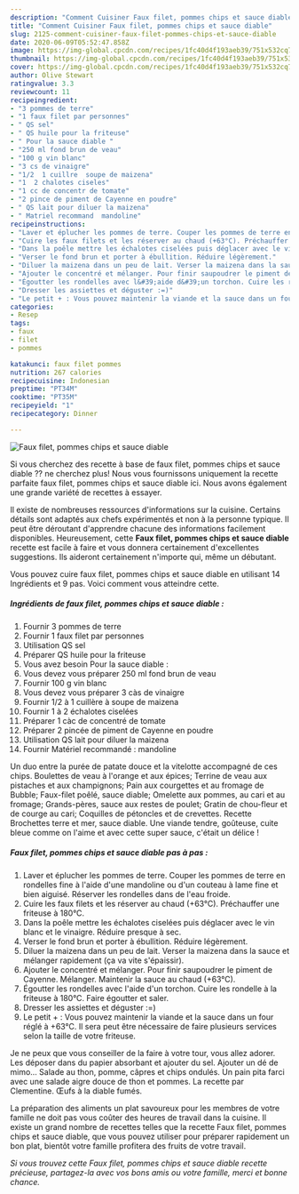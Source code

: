 ```yaml
---
description: "Comment Cuisiner Faux filet, pommes chips et sauce diable"
title: "Comment Cuisiner Faux filet, pommes chips et sauce diable"
slug: 2125-comment-cuisiner-faux-filet-pommes-chips-et-sauce-diable
date: 2020-06-09T05:52:47.858Z
image: https://img-global.cpcdn.com/recipes/1fc40d4f193aeb39/751x532cq70/faux-filet-pommes-chips-et-sauce-diable-photo-principale-de-la-recette.jpg
thumbnail: https://img-global.cpcdn.com/recipes/1fc40d4f193aeb39/751x532cq70/faux-filet-pommes-chips-et-sauce-diable-photo-principale-de-la-recette.jpg
cover: https://img-global.cpcdn.com/recipes/1fc40d4f193aeb39/751x532cq70/faux-filet-pommes-chips-et-sauce-diable-photo-principale-de-la-recette.jpg
author: Olive Stewart
ratingvalue: 3.3
reviewcount: 11
recipeingredient:
- "3 pommes de terre"
- "1 faux filet par personnes"
- " QS sel"
- " QS huile pour la friteuse"
- " Pour la sauce diable "
- "250 ml fond brun de veau"
- "100 g vin blanc"
- "3 cs de vinaigre"
- "1/2  1 cuillre  soupe de maizena"
- "1  2 chalotes ciseles"
- "1 cc de concentr de tomate"
- "2 pince de piment de Cayenne en poudre"
- " QS lait pour diluer la maizena"
- " Matriel recommand  mandoline"
recipeinstructions:
- "Laver et éplucher les pommes de terre. Couper les pommes de terre en rondelles fine à l&#39;aide d&#39;une mandoline ou d&#39;un couteau à lame fine et bien aiguisé. Réserver les rondelles dans de l&#39;eau froide."
- "Cuire les faux filets et les réserver au chaud (+63°C). Préchauffer une friteuse à 180°C."
- "Dans la poêle mettre les échalotes ciselées puis déglacer avec le vin blanc et le vinaigre. Réduire presque à sec."
- "Verser le fond brun et porter à ébullition. Réduire légèrement."
- "Diluer la maizena dans un peu de lait. Verser la maizena dans la sauce et mélanger rapidement (ça va vite s&#39;épaissir)."
- "Ajouter le concentré et mélanger. Pour finir saupoudrer le piment de Cayenne. Mélanger. Maintenir la sauce au chaud (+63°C)."
- "Égoutter les rondelles avec l&#39;aide d&#39;un torchon. Cuire les rondelle à la friteuse à 180°C. Faire égoutter et saler."
- "Dresser les assiettes et déguster :=)"
- "Le petit + : Vous pouvez maintenir la viande et la sauce dans un four réglé à +63°C. Il sera peut être nécessaire de faire plusieurs services selon la taille de votre friteuse."
categories:
- Resep
tags:
- faux
- filet
- pommes

katakunci: faux filet pommes 
nutrition: 267 calories
recipecuisine: Indonesian
preptime: "PT34M"
cooktime: "PT35M"
recipeyield: "1"
recipecategory: Dinner

---
```



![Faux filet, pommes chips et sauce diable](https://img-global.cpcdn.com/recipes/1fc40d4f193aeb39/751x532cq70/faux-filet-pommes-chips-et-sauce-diable-photo-principale-de-la-recette.jpg)

Si vous cherchez des recette à base de faux filet, pommes chips et sauce diable ?? ne cherchez plus! Nous vous fournissons uniquement la recette parfaite faux filet, pommes chips et sauce diable ici. Nous avons également une grande variété de recettes à essayer.

Il existe de nombreuses ressources d'informations sur la cuisine. Certains détails sont adaptés aux chefs expérimentés et non à la personne typique. Il peut être déroutant d'apprendre chacune des informations facilement disponibles. Heureusement, cette <strong> Faux filet, pommes chips et sauce diable </strong> recette est facile à faire et vous donnera certainement d'excellentes suggestions. Ils aideront certainement n'importe qui, même un débutant.

<!--inarticleads1-->

Vous pouvez cuire faux filet, pommes chips et sauce diable en utilisant 14 Ingrédients et 9 pas. Voici comment vous atteindre cette.

##### Ingrédients de faux filet, pommes chips et sauce diable :

1. Fournir 3 pommes de terre
1. Fournir 1 faux filet par personnes
1. Utilisation  QS sel
1. Préparer  QS huile pour la friteuse
1. Vous avez besoin  Pour la sauce diable :
1. Vous devez vous préparer 250 ml fond brun de veau
1. Fournir 100 g vin blanc
1. Vous devez vous préparer 3 càs de vinaigre
1. Fournir 1/2 à 1 cuillère à soupe de maizena
1. Fournir 1 à 2 échalotes ciselées
1. Préparer 1 càc de concentré de tomate
1. Préparer 2 pincée de piment de Cayenne en poudre
1. Utilisation  QS lait pour diluer la maizena
1. Fournir  Matériel recommandé : mandoline


Un duo entre la purée de patate douce et la vitelotte accompagné de ces chips. Boulettes de veau à l&#39;orange et aux épices; Terrine de veau aux pistaches et aux champignons; Pain aux courgettes et au fromage de Bubble; Faux-filet poêlé, sauce diable; Omelette aux pommes, au cari et au fromage; Grands-pères, sauce aux restes de poulet; Gratin de chou-fleur et de courge au cari; Coquilles de pétoncles et de crevettes. Recette Brochettes terre et mer, sauce diable. Une viande tendre, goûteuse, cuite bleue comme on l&#39;aime et avec cette super sauce, c&#39;était un délice ! 

<!--inarticleads2-->

##### Faux filet, pommes chips et sauce diable pas à pas :

1. Laver et éplucher les pommes de terre. Couper les pommes de terre en rondelles fine à l&#39;aide d&#39;une mandoline ou d&#39;un couteau à lame fine et bien aiguisé. Réserver les rondelles dans de l&#39;eau froide.
1. Cuire les faux filets et les réserver au chaud (+63°C). Préchauffer une friteuse à 180°C.
1. Dans la poêle mettre les échalotes ciselées puis déglacer avec le vin blanc et le vinaigre. Réduire presque à sec.
1. Verser le fond brun et porter à ébullition. Réduire légèrement.
1. Diluer la maizena dans un peu de lait. Verser la maizena dans la sauce et mélanger rapidement (ça va vite s&#39;épaissir).
1. Ajouter le concentré et mélanger. Pour finir saupoudrer le piment de Cayenne. Mélanger. Maintenir la sauce au chaud (+63°C).
1. Égoutter les rondelles avec l&#39;aide d&#39;un torchon. Cuire les rondelle à la friteuse à 180°C. Faire égoutter et saler.
1. Dresser les assiettes et déguster :=)
1. Le petit + : Vous pouvez maintenir la viande et la sauce dans un four réglé à +63°C. Il sera peut être nécessaire de faire plusieurs services selon la taille de votre friteuse.


Je ne peux que vous conseiller de la faire à votre tour, vous allez adorer. Les déposer dans du papier absorbant et ajouter du sel. Ajouter un dé de mimo… Salade au thon, pomme, câpres et chips ondulés. Un pain pita farci avec une salade aigre douce de thon et pommes. La recette par Clementine. Œufs à la diable fumés. 

<!--inarticleads1-->

<p>
La préparation des aliments un plat savoureux pour les membres de votre famille ne doit pas vous coûter des heures de travail dans la cuisine. Il existe un grand nombre de recettes telles que la recette Faux filet, pommes chips et sauce diable, que vous pouvez utiliser pour préparer rapidement un bon plat, bientôt votre famille profitera des fruits de votre travail.
</p>

<p>
<i>Si vous trouvez cette Faux filet, pommes chips et sauce diable recette précieuse, partagez-la avec vos bons amis ou votre famille, merci et bonne chance.</i>
</p>
